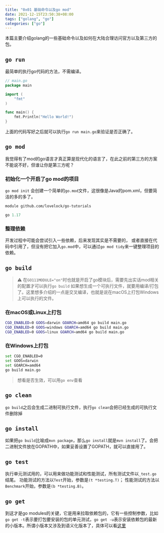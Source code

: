 ```yaml
---
title: "0x01 基础命令以及go mod"
date: 2021-12-15T23:50:38+08:00
tags: ["golang", "go"]
categories: ["go"]
---
```


本篇主要介绍golang的一些基础命令以及如何在大陆合理访问官方以及第三方的包。

<!--more-->

## `go run`

最简单的执行go代码的方法，不需编译。

```go
// main.go
package main

import (
    "fmt"
)

func main() {
    fmt.Println("Hello World!")
}
```
上面的代码写好之后就可以执行`go run main.go`来验证是否正确了。

## `go mod`

我觉得有了mod的go语言才真正算是现代化的语言了，在此之前的第三方的方案不能说不好，但谁让你是第三方呢？

### 初始化一个开启了go mod的项目

`go mod init` 会创建一个简单的`go.mod`文件，这很像是Java的pom.xml，但要简洁的多的多了。

```mod
module github.com/lovelock/go-tutorials

go 1.17
```

### 整理依赖

开发过程中可能会尝试引入一些依赖，后来发现其实是不需要的， 或者直接在代码中引用了，但没有把它加入`go.mod`中，可以通过`go mod tidy`来一键整理项目的依赖。

## `go build`

> ⚠️ 在`GO111MODULE="on"`时也就是开启了go模块后，需要先出实话mod相关的配置才可以执行`go build`
如果想生成一个可执行文件，就要用编译/打包了。这里想多介绍的一点是交叉编译，也就是说在macOS上打包Windows上可以执行的文件。

### 在macOS或Linux上打包

```bash
CGO_ENABLED=0 GOOS=darwin GOARCH=amd64 go build main.go
CGO_ENABLED=0 GOOS=windows GOARCH=amd64 go build main.go
CGO_ENABLED=0 GOOS=linux GOARCH=amd64 go build main.go
```

### 在Windows上打包

```bash
set CGO_ENABLED=0
set GOOS=darwin
set GOARCH=amd64
go build main.go
```

> 想看是否生效，可以用`go env`查看


## `go clean`

`go build`之后会生成二进制可执行文件，执行`go clean`会把已经生成的可执行文件删除掉

## `go install`

如果把`go build`比喻成`mvn package`，那么`go install`就是`mvn install`了。会把二进制文件放在GOPATH中，如果妥善设置了GOPATH，就可以直接用了。

## `go test`

执行单元测试用的，可以用来做功能测试和性能测试，所有测试文件以`_test.go`结尾。
功能测试的方法以`Test`开始，参数是`(t *testing.T)`；
性能测试的方法以`Benchmark`开始，参数是`(b *testing.B)`。

## `go get`

到这才是go modules的关键，它是用来拉取依赖包的，它有一些控制参数，比如`go get -t`表示要打包要安装的包的单元测试，`go get -u`表示安装依赖包的最新的小版本。所谓小版本又涉及到语义化版本了，具体可以看[这里](https://semver.org/lang/zh-CN/)




